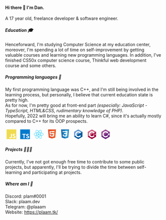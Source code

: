 #### Hi there 👋 I'm Dan.
A 17 year old, freelance developer & software engineer.

##### Education 🎓
Henceforward, I'm studying Computer Science at my education center, moreover, I'm spending a lot of time on self-improvement by getting valuable courses and learning new programming languages. In addition, I've finished CS50x computer science course, Thinkful web development course and some others.

##### Programming languages 🔧
My first programming language was C++, and I'm still being involved in the learning process, but personally, I believe that current education state is pretty high.</br>
As for now, I'm pretty good at front-end part *(especially: JavaScript - TypeScript, HTML&CSS, rudimentary knowledge of PHP)*. </br>
Hopefully, 2022 will bring me an ability to learn C#, since it's actually mostly compared to C++ for its OOP prospects.</br>

<p align = "left">
<img src="https://raw.githubusercontent.com/devicons/devicon/master/icons/javascript/javascript-plain.svg" alt="JS" height="32" style="vertical-align:top; margin:4px">
<img src="https://raw.githubusercontent.com/devicons/devicon/master/icons/typescript/typescript-plain.svg" alt="TS" height="32" style="vertical-align:top; margin:4px">
<img src="https://raw.githubusercontent.com/devicons/devicon/master/icons/react/react-original.svg" alt="React" height="32" style="vertical-align:top; margin:4px">
<img src="https://raw.githubusercontent.com/devicons/devicon/master/icons/html5/html5-original.svg" alt="HTML" height="30" style="vertical-align:top; margin:4px">
<img src="https://raw.githubusercontent.com/devicons/devicon/master/icons/css3/css3-original.svg" alt="CSS" height="30" style="vertical-align:top; margin:4px">
<img src="https://raw.githubusercontent.com/devicons/devicon/2ae2a900d2f041da66e950e4d48052658d850630/icons/c/c-original.svg" alt="C" height="32" style="vertical-align:top; margin:4px">
<img src="https://github.com/devicons/devicon/blob/master/icons/cplusplus/cplusplus-original.svg" alt="C++" height="32" style="vertical-align:top; margin:4px">
<img src="https://raw.githubusercontent.com/devicons/devicon/master/icons/csharp/csharp-original.svg" alt="C#" height="32" style="vertical-align:top; margin:4px">  
</p>


##### Projects 👨🏻‍💻
Currently, I've not got enough free time to contribute to some public projects, but apparently, I'll be trying to divide the time between self-learning and participating at projects.

##### Where am I 📱
Discord: plam#0001</br>
Slack: plaam.dev </br>
Telegram: @plaaam </br>
Website: https://plaam.tk/ </br>

